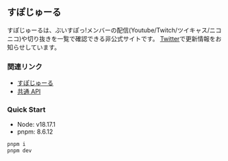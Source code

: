 ## すぽじゅーる

すぽじゅーるは、ぶいすぽっ!メンバーの配信(Youtube/Twitch/ツイキャス/ニコニコ)や切り抜きを一覧で確認できる非公式サイトです。
[Twitter](https://twitter.com/vspodule)で更新情報をお知らせしています。

### 関連リンク

- [すぽじゅーる](https://www.vspo-schedule.com/)
- [共通 API](https://github.com/sugar-cat7/vspo-common-api)

### Quick Start

- Node: v18.17.1
- pnpm: 8.6.12

```bash
pnpm i
pnpm dev
```
